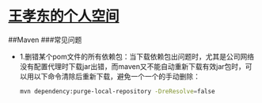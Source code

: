 # [王孝东的个人空间](https://scm-git.github.io/)
##Maven
###常见问题
* 1.删错某个pom文件的所有依赖包：当下载依赖包出问题时，尤其是公司网络没有配置代理时下载jar出错，而maven又不能自动重新下载有效jar包时，可以用以下命令清除后重新下载，避免一个一个的手动删除：
  ```bash
  mvn dependency:purge-local-repository -DreResolve=false
  ```
  

